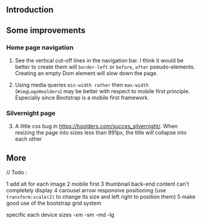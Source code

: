 
## Introduction

## Some improvements

### Home page navigation

1. See the vertical cut-off lines in the navigation bar. I think it would be better to create them will `border-left` or `before`, `after` pseudo-elements. Creating an empty Dom element will slow down the page.

2. Using media queries `min-width rather` then `max-width` (`#imgLogoHoolders`) may be better with respect to mobile first principle. Especially since Bootstrap is a mobile first framework.

### Silvernight page
3. A little css bug in https://hoolders.com/succes_silvernight/. When resizing the page into sizes less than 991px,
the title will collapse into each other

## More
// Todo :

1 add alt for each image
2 mobile first
3 thumbnail back-end content can't completely display
4 carousel arrow responsive positioning {use `transform:scale(2)` to change its size and left right to
   position them}
5 make good use of the bootstrap grid system 

specific each device sizes -xm -sm -md -lg
